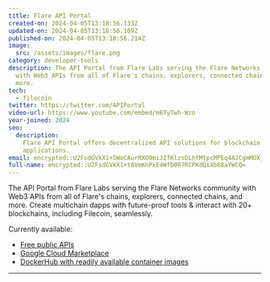 ```yaml
---
title: Flare API Portal
created-on: 2024-04-05T13:18:56.133Z
updated-on: 2024-04-05T13:18:56.169Z
published-on: 2024-04-05T13:18:56.214Z
image:
  src: /assets/images/flare.png
category: developer-tools
description: The API Portal from Flare Labs serving the Flare Networks community
  with Web3 APIs from all of Flare's chains, explorers, connected chains, and
  more.
tech:
  - filecoin
twitter: https://twitter.com/APIPortal
video-url: https://www.youtube.com/embed/mBTyTwh-Wzo
year-joined: 2024
seo:
  description:
    Flare API Portal offers decentralized API solutions for blockchain
    applications.
email: encrypted::U2FsdGVkX1+5WoCAurRXO9miJZfKlzsDLhfMtpcMPEq4AJCgmMOXjKaMIVU2C5yB
full-name: encrypted::U2FsdGVkX1+t8VmKnPxE4WfD0R7RCPKdQiXb68aYWCQ=
---
```


The API Portal from Flare Labs serving the Flare Networks community with Web3 APIs from all of Flare's chains, explorers, connected chains, and more. Create multichain dapps with future-proof tools & interact with 20+ blockchains, including Filecoin, seamlessly.

Currently available:

- [Free public APIs](https://docs.flare.network/dev/reference/network-config/#connected-networks)
- [Google Cloud Marketplace](https://console.cloud.google.com/marketplace/product/flare-public/api-portal-flare-network)
- [DockerHub with readily available container images](https://hub.docker.com/u/flarefoundation)

---
